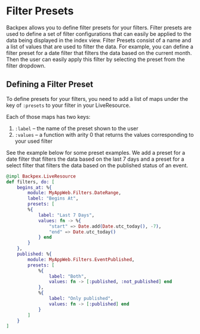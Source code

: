 # Filter Presets

Backpex allows you to define filter presets for your filters. Filter presets are used to define a set of filter configurations that can easily be applied to the data being displayed in the index view. Filter Presets consist of a name and a list of values that are used to filter the data. For example, you can define a filter preset for a date filter that filters the data based on the current month. Then the user can easily apply this filter by selecting the preset from the filter dropdown.

## Defining a Filter Preset

To define presets for your filters, you need to add a list of maps under the key of `:presets` to your filter in your LiveResource.

Each of those maps has two keys:
1. `:label` – the name of the preset shown to the user
2. `:values` – a function with arity 0 that returns the values corresponding to your used filter

See the example below for some preset examples. We add a preset for a date filter that filters the data based on the last 7 days and a preset for a select filter that filters the data based on the published status of an event.

```elixir
@impl Backpex.LiveResource
def filters, do: [
    begins_at: %{
        module: MyAppWeb.Filters.DateRange,
        label: "Begins At",
        presets: [
        %{
            label: "Last 7 Days",
            values: fn -> %{
                "start" => Date.add(Date.utc_today(), -7),
                "end" => Date.utc_today()
            } end
        }
    },
    published: %{
        module: MyAppWeb.Filters.EventPublished,
        presets: [
            %{
                label: "Both",
                values: fn -> [:published, :not_published] end
            },
            %{
                label: "Only published",
                values: fn -> [:published] end
            }
        ]
    }
]
```
